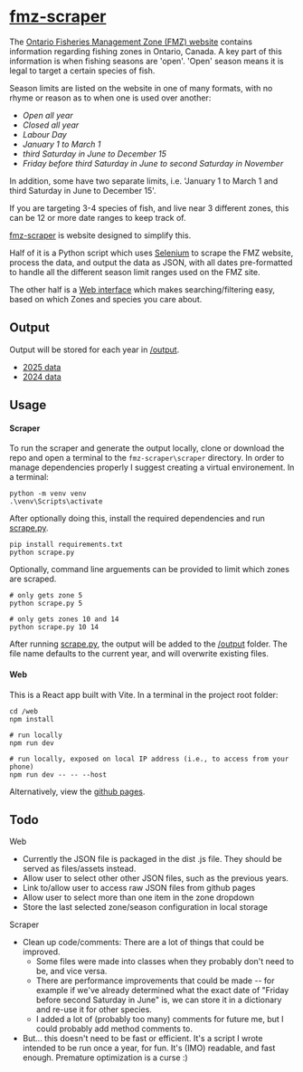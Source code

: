 # [fmz-scraper](https://oversizedcanoe.github.io/fmz-scraper/)
The [Ontario Fisheries Management Zone (FMZ) website](https://www.ontario.ca/page/ontario-fishery-regulations-variation-orders) contains information regarding fishing zones in Ontario, Canada. A key part of this information is when fishing seasons are 'open'. 'Open' season means it is legal to target a certain species of fish.

Season limits are listed on the website in one of many formats, with no rhyme or reason as to when one is used over another:
- _Open all year_
- _Closed all year_
- _Labour Day_
- _January 1 to March 1_
- _third Saturday in June to December 15_
- _Friday before third Saturday in June to second Saturday in November_

In addition, some have two separate limits, i.e. 'January 1 to March 1 and third Saturday in June to December 15'.

If you are targeting 3-4 species of fish, and live near 3 different zones, this can be 12 or more date ranges to keep track of.

[fmz-scraper](https://oversizedcanoe.github.io/fmz-scraper/) is website designed to simplify this.

Half of it is a Python script which uses [Selenium](https://www.selenium.dev/) to scrape the FMZ website, process the data, and output the data as JSON, with all dates pre-formatted to handle all the different season limit ranges used on the FMZ site.

The other half is a [Web interface](https://oversizedcanoe.github.io/fmz-scraper/) which makes searching/filtering easy, based on which Zones and species you care about.

## Output
Output will be stored for each year in [/output](/output).
- [2025 data](/output/2025.json)
- [2024 data](/output/2024.json)

## Usage
#### Scraper
To run the scraper and generate the output locally, clone or download the repo and open a terminal to the `fmz-scraper\scraper` directory. In order to manage dependencies properly I suggest creating a virtual environement. In a terminal: 
````
python -m venv venv
.\venv\Scripts\activate
````
After optionally doing this, install the required dependencies and run [scrape.py](scrape.py).
````
pip install requirements.txt
python scrape.py
````
Optionally, command line arguements can be provided to limit which zones are scraped.
````
# only gets zone 5
python scrape.py 5

# only gets zones 10 and 14
python scrape.py 10 14
````
After running [scrape.py](scrape.py), the output will be added to the [/output](/output) folder. The file name defaults to the current year, and will overwrite existing files.


#### Web
This is a React app built with Vite. In a terminal in the project root folder:
````
cd /web
npm install

# run locally
npm run dev 

# run locally, exposed on local IP address (i.e., to access from your phone)
npm run dev -- -- --host
````

Alternatively, view the [github pages](https://oversizedcanoe.github.io/fmz-scraper/).

## Todo
Web
- Currently the JSON file is packaged in the dist .js file. They should be served as files/assets instead.
- Allow user to select other other JSON files, such as the previous years.
- Link to/allow user to access raw JSON files from github pages
- Allow user to select more than one item in the zone dropdown
- Store the last selected zone/season configuration in local storage

Scraper
- Clean up code/comments: There are a lot of things that could be improved. 
    - Some files were made into classes when they probably don't need to be, and vice versa.
    - There are performance improvements that could be made -- for example if we've already determined what the exact date of "Friday before second Saturday in June" is, we can store it in a dictionary and re-use it for other species.
    - I added a lot of (probably too many) comments for future me, but I could probably add method comments to.
- But... this doesn't need to be fast or efficient. It's a script I wrote intended to be run once a year, for fun. It's (IMO) readable, and fast enough. Premature optimization is a curse :)